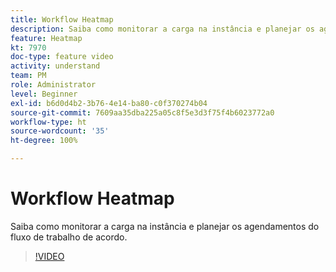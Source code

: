 ```yaml
---
title: Workflow Heatmap
description: Saiba como monitorar a carga na instância e planejar os agendamentos do fluxo de trabalho de acordo.
feature: Heatmap
kt: 7970
doc-type: feature video
activity: understand
team: PM
role: Administrator
level: Beginner
exl-id: b6d0d4b2-3b76-4e14-ba80-c0f370274b04
source-git-commit: 7609aa35dba225a05c8f5e3d3f75f4b6023772a0
workflow-type: ht
source-wordcount: '35'
ht-degree: 100%

---
```


# Workflow Heatmap

Saiba como monitorar a carga na instância e planejar os agendamentos do fluxo de trabalho de acordo.

>[!VIDEO](https://video.tv.adobe.com/v/25558?quality=12)

